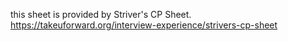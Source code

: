 this sheet is provided by Striver's CP Sheet.
https://takeuforward.org/interview-experience/strivers-cp-sheet

